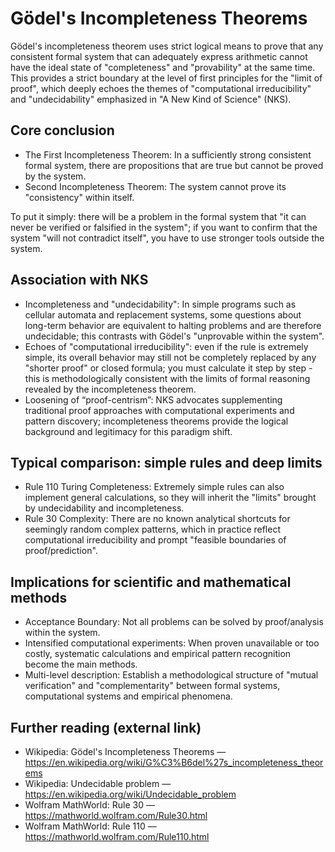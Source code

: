 # Gödel's Incompleteness Theorems

Gödel's incompleteness theorem uses strict logical means to prove that any consistent formal system that can adequately express arithmetic cannot have the ideal state of "completeness" and "provability" at the same time. This provides a strict boundary at the level of first principles for the "limit of proof", which deeply echoes the themes of "computational irreducibility" and "undecidability" emphasized in "A New Kind of Science" (NKS).

## Core conclusion
- The First Incompleteness Theorem: In a sufficiently strong consistent formal system, there are propositions that are true but cannot be proved by the system.
- Second Incompleteness Theorem: The system cannot prove its "consistency" within itself.

To put it simply: there will be a problem in the formal system that "it can never be verified or falsified in the system"; if you want to confirm that the system "will not contradict itself", you have to use stronger tools outside the system.

## Association with NKS
- Incompleteness and "undecidability": In simple programs such as cellular automata and replacement systems, some questions about long-term behavior are equivalent to halting problems and are therefore undecidable; this contrasts with Gödel's "unprovable within the system".
- Echoes of "computational irreducibility": even if the rule is extremely simple, its overall behavior may still not be completely replaced by any "shorter proof" or closed formula; you must calculate it step by step - this is methodologically consistent with the limits of formal reasoning revealed by the incompleteness theorem.
- Loosening of “proof-centrism”: NKS advocates supplementing traditional proof approaches with computational experiments and pattern discovery; incompleteness theorems provide the logical background and legitimacy for this paradigm shift.

## Typical comparison: simple rules and deep limits
- Rule 110 Turing Completeness: Extremely simple rules can also implement general calculations, so they will inherit the "limits" brought by undecidability and incompleteness.
- Rule 30 Complexity: There are no known analytical shortcuts for seemingly random complex patterns, which in practice reflect computational irreducibility and prompt "feasible boundaries of proof/prediction".

## Implications for scientific and mathematical methods
- Acceptance Boundary: Not all problems can be solved by proof/analysis within the system.
- Intensified computational experiments: When proven unavailable or too costly, systematic calculations and empirical pattern recognition become the main methods.
- Multi-level description: Establish a methodological structure of "mutual verification" and "complementarity" between formal systems, computational systems and empirical phenomena.

## Further reading (external link)
- Wikipedia: Gödel's Incompleteness Theorems — https://en.wikipedia.org/wiki/G%C3%B6del%27s_incompleteness_theorems
- Wikipedia: Undecidable problem — https://en.wikipedia.org/wiki/Undecidable_problem
- Wolfram MathWorld: Rule 30 — https://mathworld.wolfram.com/Rule30.html
- Wolfram MathWorld: Rule 110 — https://mathworld.wolfram.com/Rule110.html